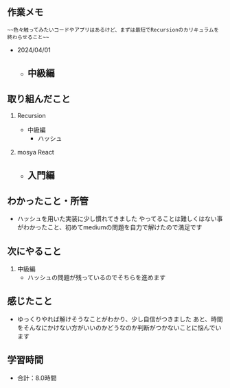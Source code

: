 ## 作業メモ
    ~~色々触ってみたいコードやアプリはあるけど、まずは最短でRecursionのカリキュラムを終わらせること~~

- 2024/04/01
    - 中級編
        - 

## 取り組んだこと
1. Recursion
    - 中級編
        - ハッシュ

2. mosya React
    - 入門編
        - 

## わかったこと・所管
- ハッシュを用いた実装に少し慣れてきました
    やってることは難しくはない事がわかったこと、初めてmediumの問題を自力で解けたので満足です

## 次にやること
1. 中級編
    - ハッシュの問題が残っているのでそちらを進めます

## 感じたこと
- ゆっくりやれば解けそうなことがわかり、少し自信がつきました
    あと、時間をそんなにかけない方がいいのかどうなのか判断がつかないことに悩んでいます


## 学習時間
- 合計：8.0時間
